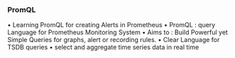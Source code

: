 ###  PromQL

• Learning PromQL for creating Alerts in Prometheus 
• PromQL : query Language for Prometheus Monitoring System
• Aims to : Build Powerful yet Simple Queries for graphs, alert or recording rules.
• Clear Language for TSDB queries
• select and aggregate time series data in real time
